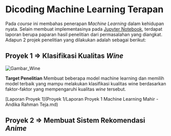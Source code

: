# Dicoding Machine Learning Terapan

Pada *course* ini membahas penerapan *Machine Learning* dalam kehidupan nyata. Selain membuat implementasinya pada [Jupyter Notebook](https://jupyter.org/), terdapat laporan berupa paparan hasil penelitian dari permasalahan yang diangkat. Adapun 2 projek penelitian yang dilakukan adalah sebagai berikut:

## Proyek 1 => Klasifikasi Kualitas *Wine*

![Gambar_Wine](https://res.cloudinary.com/dk0z4ums3/image/upload/v1616382898/attached_image/keuntungan-dan-kerugian-mengonsumsi-wine.jpg)

**Target Penelitian**
Membuat beberapa model machine learning dan memilih model terbaik yang mampu melakukan klasifikasi kualitas wine berdasarkan faktor-faktor yang mempengaruhi kualitas *wine* tersebut.

[Laporan Proyek 1](Proyek 1/Laporan Proyek 1 Machine Learning Mahir - Andika Rahman Teja.md)

## Proyek 2 => Membuat Sistem Rekomendasi *Anime*
